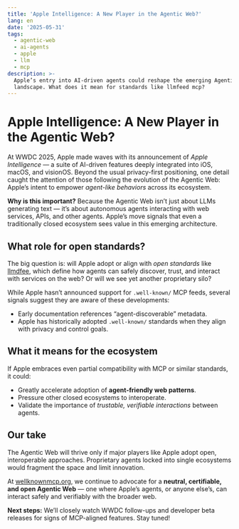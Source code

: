 ```yaml
---
title: 'Apple Intelligence: A New Player in the Agentic Web?'
lang: en
date: '2025-05-31'
tags:
  - agentic-web
  - ai-agents
  - apple
  - llm
  - mcp
description: >-
  Apple’s entry into AI-driven agents could reshape the emerging Agentic Web
  landscape. What does it mean for standards like llmfeed mcp?
---
```


# Apple Intelligence: A New Player in the Agentic Web?

At WWDC 2025, Apple made waves with its announcement of *Apple Intelligence* — a suite of AI-driven features deeply integrated into iOS, macOS, and visionOS. Beyond the usual privacy-first positioning, one detail caught the attention of those following the evolution of the Agentic Web: Apple’s intent to empower *agent-like behaviors* across its ecosystem.

**Why is this important?** Because the Agentic Web isn’t just about LLMs generating text — it’s about autonomous agents interacting with web services, APIs, and other agents. Apple’s move signals that even a traditionally closed ecosystem sees value in this emerging architecture.

## What role for open standards?

The big question is: will Apple adopt or align with *open standards* like [llmdfee](https://wellknownmcp.org), which define how agents can safely discover, trust, and interact with services on the web? Or will we see yet another proprietary silo?

While Apple hasn’t announced support for `.well-known/` MCP feeds, several signals suggest they are aware of these developments:
- Early documentation references “agent-discoverable” metadata.
- Apple has historically adopted `.well-known/` standards when they align with privacy and control goals.

## What it means for the ecosystem

If Apple embraces even partial compatibility with MCP or similar standards, it could:
- Greatly accelerate adoption of **agent-friendly web patterns**.
- Pressure other closed ecosystems to interoperate.
- Validate the importance of *trustable, verifiable interactions* between agents.

## Our take

The Agentic Web will thrive only if major players like Apple adopt open, interoperable approaches. Proprietary agents locked into single ecosystems would fragment the space and limit innovation.

At [wellknownmcp.org](https://wellknownmcp.org), we continue to advocate for a **neutral, certifiable, and open Agentic Web** — one where Apple’s agents, or anyone else’s, can interact safely and verifiably with the broader web.

**Next steps:** We’ll closely watch WWDC follow-ups and developer beta releases for signs of MCP-aligned features. Stay tuned!
